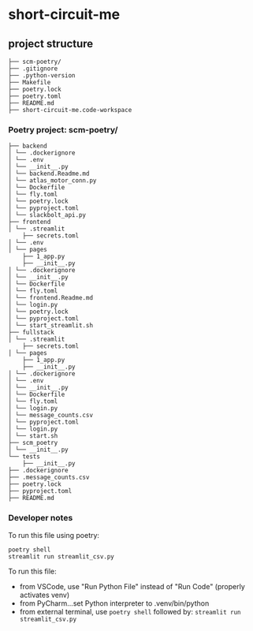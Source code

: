 # short-circuit-me

## project structure
```text
├── scm-poetry/
├── .gitignore
├── .python-version
├── Makefile
├── poetry.lock
├── poetry.toml
├── README.md
├── short-circuit-me.code-workspace
```

### Poetry project: scm-poetry/

```text
├── backend
│ └── .dockerignore
│ └── .env
│ └── __init__.py
│ └── backend.Readme.md
│ └── atlas_motor_conn.py
│ └── Dockerfile
│ └── fly.toml
│ └── poetry.lock
│ └── pyproject.toml
│ └── slackbolt_api.py
├── frontend
│ └── .streamlit
    ├── secrets.toml
│ └── .env
│ └── pages
    ├── 1_app.py
    ├── __init__.py
│ └── .dockerignore
│ └── __init__.py
│ └── Dockerfile
│ └── fly.toml
│ └── frontend.Readme.md
│ └── login.py
│ └── poetry.lock
│ └── pyproject.toml
│ └── start_streamlit.sh
├── fullstack
│ └── .streamlit
    ├── secrets.toml
│ └── pages
    ├── 1_app.py
    ├── __init__.py
│ └── .dockerignore
│ └── .env
│ └── __init__.py
│ └── Dockerfile
│ └── fly.toml
│ └── login.py
│ └── message_counts.csv
│ └── pyproject.toml
│ └── login.py
│ └── start.sh
├── scm_poetry
│ └── __init__.py
└── tests
    ├── __init__.py
├── .dockerignore
├── .message_counts.csv
├── poetry.lock
├── pyproject.toml
├── README.md
```

### Developer notes

To run this file using poetry:

```text
poetry shell
streamlit run streamlit_csv.py
```

To run this file:

- from VSCode, use "Run Python File" instead of "Run Code" (properly activates venv)
- from PyCharm...set Python interpreter to .venv/bin/python
- from external terminal, use `poetry shell` followed by:
    `streamlit run streamlit_csv.py`

